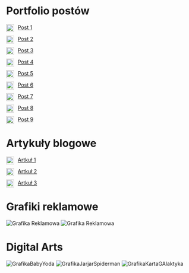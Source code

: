 # Portfolio postów

<a href="https://www.instagram.com/p/ClgYpybsKbr/" style="margin-right: 0.5em;"><img align="left" src="https://raw.githubusercontent.com/yushi1007/yushi1007/main/images/instagram.svg" alt="instagram | Instagram" width="21px"/></a> [Post 1](https://www.instagram.com/p/ClgYpybsKbr/)

<a href="https://www.instagram.com/p/ClIpHZQIkHY/" style="margin-right: 0.5em;"><img align="left" src="https://raw.githubusercontent.com/yushi1007/yushi1007/main/images/instagram.svg" alt="instagram | Instagram" width="21px"/></a> [Post 2](https://www.instagram.com/p/ClIpHZQIkHY/)

<a href="https://www.instagram.com/p/ClF-WP-ogWb/" style="margin-right: 0.5em;"><img align="left" src="https://raw.githubusercontent.com/yushi1007/yushi1007/main/images/instagram.svg" alt="instagram | Instagram" width="21px"/></a> [Post 3](https://www.instagram.com/p/ClF-WP-ogWb/)
 
<a href="https://www.instagram.com/p/ClDyRYuoFMV/" style="margin-right: 0.5em;"><img align="left" src="https://raw.githubusercontent.com/yushi1007/yushi1007/main/images/instagram.svg" alt="instagram | Instagram" width="21px"/></a> [Post 4](https://www.instagram.com/p/ClDyRYuoFMV/)

<a href="https://www.instagram.com/p/Ck8Ek-1Ip8z/" style="margin-right: 0.5em;"><img align="left" src="https://raw.githubusercontent.com/yushi1007/yushi1007/main/images/instagram.svg" alt="instagram | Instagram" width="21px"/></a> [Post 5](https://www.instagram.com/p/Ck8Ek-1Ip8z/)

<a href="https://www.facebook.com/photo/?fbid=507183428102337&set=a.460179839469363" style="margin-right: 0.5em;"><img align="left" src="https://user-images.githubusercontent.com/119257110/204159738-ada2e63d-a991-44bb-b844-3fb6e0f1ad70.svg" alt="facebook " width="21px"/></a> [Post 6](https://www.facebook.com/photo/?fbid=507183428102337&set=a.460179839469363)

<a href="https://www.facebook.com/photo/?fbid=490291989791481&set=a.460179839469363" style="margin-right: 0.5em;"><img align="left" src="https://user-images.githubusercontent.com/119257110/204159738-ada2e63d-a991-44bb-b844-3fb6e0f1ad70.svg" alt="facebook " width="21px"/></a> [Post 7](https://www.facebook.com/photo/?fbid=490291989791481&set=a.460179839469363)

<a href="https://www.facebook.com/photo/?fbid=490291989791481&set=a.460179839469363" style="margin-right: 0.5em;"><img align="left" src="https://user-images.githubusercontent.com/119257110/204159738-ada2e63d-a991-44bb-b844-3fb6e0f1ad70.svg" alt="facebook " width="21px"/></a> [Post 8](https://www.facebook.com/photo/?fbid=490291989791481&set=a.460179839469363)

<a href="https://fb.watch/h3tHe2FIJa/" style="margin-right: 0.5em;"><img align="left" src="https://user-images.githubusercontent.com/119257110/204159738-ada2e63d-a991-44bb-b844-3fb6e0f1ad70.svg" alt="facebook " width="21px"/></a> [Post 9](https://fb.watch/h3tHe2FIJa/)

# Artykuły blogowe

<a href="https://www.faceandlook.pl/przepis-na-idealne-wlosy-wedlug-malgorzaty-rozenek-majdan" style="margin-right: 0.5em;"><img align="left" src="https://user-images.githubusercontent.com/119257110/204159726-cdb79c01-b50f-48b5-bb9c-90a44951c0d8.svg" alt="facebook " width="21px"/></a> [Artkuł 1](https://www.faceandlook.pl/przepis-na-idealne-wlosy-wedlug-malgorzaty-rozenek-majdan)

<a href="https://www.faceandlook.pl/makijazowy-trik-z-tiktoka-wyszczupla-twarz-stosuja-go-julia-wieniawa-i-malgorzata-socha" style="margin-right: 0.5em;"><img align="left" src="https://user-images.githubusercontent.com/119257110/204159726-cdb79c01-b50f-48b5-bb9c-90a44951c0d8.svg" alt="facebook " width="21px"/></a> [Artkuł 2](https://www.faceandlook.pl/makijazowy-trik-z-tiktoka-wyszczupla-twarz-stosuja-go-julia-wieniawa-i-malgorzata-socha)

<a href="https://www.faceandlook.pl/kosmetyczne-must-have-kasi-sokolowskiej" style="margin-right: 0.5em;"><img align="left" src="https://user-images.githubusercontent.com/119257110/204159726-cdb79c01-b50f-48b5-bb9c-90a44951c0d8.svg" alt="facebook " width="21px"/></a> [Artkuł 3](https://www.faceandlook.pl/kosmetyczne-must-have-kasi-sokolowskiej)

# Grafiki reklamowe
![Grafika Reklamowa](https://user-images.githubusercontent.com/119257110/207634362-b7904b1a-bb95-4d71-b06e-8070509b395d.png)
![Grafika Reklamowa](https://user-images.githubusercontent.com/119257110/207634372-88b90ed5-eebd-4de0-a698-ea60e7b8f881.png)

# Digital Arts

![GrafikaBabyYoda](https://i.imgur.com/y6ssrCR.png) 
![GrafikaJarjarSpiderman](https://i.imgur.com/IjLP12c.png)
![GrafikaKartaGAlaktyka](https://i.imgur.com/hMlLJLp.jpeg)
